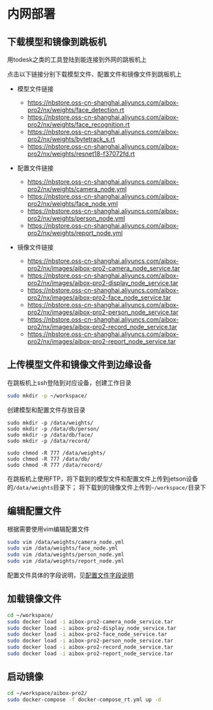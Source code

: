 # 内网部署

## 下载模型和镜像到跳板机

用todesk之类的工具登陆到能连接到外网的跳板机上

点击以下链接分别下载模型文件、配置文件和镜像文件到跳板机上

- 模型文件链接
  - https://nbstore.oss-cn-shanghai.aliyuncs.com/aibox-pro2/nx/weights/face_detection.rt
  - https://nbstore.oss-cn-shanghai.aliyuncs.com/aibox-pro2/nx/weights/face_recognition.rt
  - https://nbstore.oss-cn-shanghai.aliyuncs.com/aibox-pro2/nx/weights/bytetrack_s.rt
  - https://nbstore.oss-cn-shanghai.aliyuncs.com/aibox-pro2/nx/weights/resnet18-f37072fd.rt
  
- 配置文件链接
  - https://nbstore.oss-cn-shanghai.aliyuncs.com/aibox-pro2/nx/weights/camera_node.yml
  - https://nbstore.oss-cn-shanghai.aliyuncs.com/aibox-pro2/nx/weights/face_node.yml
  - https://nbstore.oss-cn-shanghai.aliyuncs.com/aibox-pro2/nx/weights/person_node.yml
  - https://nbstore.oss-cn-shanghai.aliyuncs.com/aibox-pro2/nx/weights/report_node.yml

- 镜像文件链接
  - https://nbstore.oss-cn-shanghai.aliyuncs.com/aibox-pro2/nx/images/aibox-pro2-camera_node_service.tar
  - https://nbstore.oss-cn-shanghai.aliyuncs.com/aibox-pro2/nx/images/aibox-pro2-display_node_service.tar
  - https://nbstore.oss-cn-shanghai.aliyuncs.com/aibox-pro2/nx/images/aibox-pro2-face_node_service.tar
  - https://nbstore.oss-cn-shanghai.aliyuncs.com/aibox-pro2/nx/images/aibox-pro2-person_node_service.tar
  - https://nbstore.oss-cn-shanghai.aliyuncs.com/aibox-pro2/nx/images/aibox-pro2-record_node_service.tar
  - https://nbstore.oss-cn-shanghai.aliyuncs.com/aibox-pro2/nx/images/aibox-pro2-report_node_service.tar

## 上传模型文件和镜像文件到边缘设备

在跳板机上ssh登陆到对应设备，创建工作目录

```bash
sudo mkdir -p ~/workspace/
```

创建模型和配置文件存放目录

```shell
sudo mkdir -p /data/weights/
sudo mkdir -p /data/db/person/
sudo mkdir -p /data/db/face/
sudo mkdir -p /data/record/

sudo chmod -R 777 /data/weights/
sudo chmod -R 777 /data/db/
sudo chmod -R 777 /data/record/
```

在跳板机上使用FTP，将下载到的模型文件和配置文件上传到jetson设备的`/data/weights`目录下；
将下载到的镜像文件上传到`~/workspace/`目录下

## 编辑配置文件

根据需要使用vim编辑配置文件

```bash
sudo vim /data/weights/camera_node.yml
sudo vim /data/weights/face_node.yml
sudo vim /data/weights/person_node.yml
sudo vim /data/weights/report_node.yml
```

配置文件具体的字段说明，见[配置文件字段说明](./配置文件字段说明.md)

## 加载镜像文件

```bash
cd ~/workspace/
sudo docker load -i aibox-pro2-camera_node_service.tar
sudo docker load -i aibox-pro2-display_node_service.tar
sudo docker load -i aibox-pro2-face_node_service.tar
sudo docker load -i aibox-pro2-person_node_service.tar
sudo docker load -i aibox-pro2-record_node_service.tar
sudo docker load -i aibox-pro2-report_node_service.tar
```

## 启动镜像

```bash
cd ~/workspace/aibox-pro2/
sudo docker-compose -f docker-compose_rt.yml up -d
```
